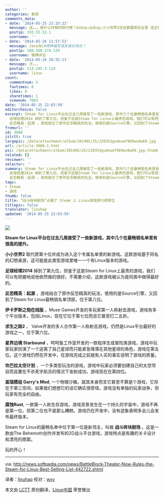 ```yaml
---
author: ''
categories: 新闻
comments_data:
- date: '2014-05-25 22:33:23'
  message: 这。。。是什么时候的排行榜？&nbsp;&nbsp;小小世界2还在数据库后台里 连企鹅标志都没上&nbsp; &nbsp;足球经理早就不是最贵的游
  postip: 193.55.52.1
  username: ''
- date: '2014-05-26 11:57:53'
  message: Java与C#两种编写语言谁实用点？
  postip: 180.168.174.129
  username: 微博评论
- date: '2014-05-26 20:55:13'
  message: 汗。。。
  postip: 114.245.3.114
  username: linux
count:
  commentnum: 3
  favtimes: 0
  likes: 0
  sharetimes: 1
  viewnum: 7683
date: '2014-05-25 22:03:50'
editorchoice: false
excerpt: Steam for Linux平台在过去几周接受了一些新游戏，其中几个在最畅销名单里有很高的提升。 小小世界2 取代原第十位并成为进入这个专属名单里的新游戏。这款游戏基于同名的幻想桌游，这可能是此类型游戏里唯一一个有Linux版本的游戏。
  足球经理2014 掉到了第九位，但鉴于这是Steam for Linux上最贵的游戏，我们可以有把握地说他依然做的很好。不需要介绍，这款游戏被认为是同类中做得最好的。
  反恐精英：起源 ，游戏结合了原作反恐精英的玩法，使用的是Source引擎，又回到了Steam for Linux最畅销名单顶部，位于第八位。 伊卡罗斯之炮在线版
fromurl: ''
id: 3088
islctt: true
largepic: /data/attachment/album/201405/25/220353gu4eumf969wx6w69.jpg
url: /article-3088-1.html
pic: /data/attachment/album/201405/25/220353gu4eumf969wx6w69.jpg.thumb.jpg
related: []
reviewer: ''
selector: ''
summary: Steam for Linux平台在过去几周接受了一些新游戏，其中几个在最畅销名单里有很高的提升。 小小世界2 取代原第十位并成为进入这个专属名单里的新游戏。这款游戏基于同名的幻想桌游，这可能是此类型游戏里唯一一个有Linux版本的游戏。
  足球经理2014 掉到了第九位，但鉴于这是Steam for Linux上最贵的游戏，我们可以有把握地说他依然做的很好。不需要介绍，这款游戏被认为是同类中做得最好的。
  反恐精英：起源 ，游戏结合了原作反恐精英的玩法，使用的是Source引擎，又回到了Steam for Linux最畅销名单顶部，位于第八位。 伊卡罗斯之炮在线版
tags:
- Steam
- 游戏
thumb: false
title: “战斗砖块剧场”占据了 Steam 上 Linux游戏排行榜首位
titlepic: false
translator: linuhap
updated: '2014-05-25 22:03:50'
---
```


![](/data/attachment/album/201405/25/220353gu4eumf969wx6w69.jpg)


**Steam for Linux平台在过去几周接受了一些新游戏，其中几个在最畅销名单里有很高的提升。**


**小小世界2** 取代原第十位并成为进入这个专属名单里的新游戏。这款游戏基于同名的幻想桌游，这可能是此类型游戏里唯一一个有Linux版本的游戏。


**足球经理2014** 掉到了第九位，但鉴于这是Steam for Linux上最贵的游戏，我们可以有把握地说他依然做的很好。不需要介绍，这款游戏被认为是同类中做得最好的。


**反恐精英：起源** ，游戏结合了原作反恐精英的玩法，使用的是Source引擎，又回到了Steam for Linux最畅销名单顶部，位于第八位。


**伊卡罗斯之炮在线版** ，Muse Games开发的多玩家第一人称射击游戏，游戏有多个平台版本，包括Linux，现在它位于第七位而且它甚至打二五折。


**求生之路2** ， Valve开发的多人合作第一人称射击游戏，仍然是Linux平台最好的游戏之一，位于第六位。


**星界边境 Starbound** ，呵呵鱼工作室开发的一款程序生成冒险类游戏，游戏中玩家玩家扮演了一个逃离了自己星球而只能紧急降落在其他星球的角色，游戏在第五位。这个游戏仍然在开发中，在游戏完成之前就有人买的事实说明了游戏的质量。


**坎巴拉太空计划** ，一个多类型玩法的游戏，游戏中玩家必须要创建自己的太空项目而且要在不杀死宇航员的情况下发射成功，游戏现在在第四位。


**盖瑞模组 Garry's Mod**, 一个物理沙箱，就其本身而言它甚至不算是个游戏，它存在于第三空间，如果我们想想它的话它确实很奇怪。游戏没有单独的玩家战争，但玩家有完全的自由。


**腐蚀Rust**, 一款第一人称生存游戏，游戏背景发生在一个持久的宇宙中，游戏不再是第一位，但第二位也不是那么糟糕。游戏仍在开发中，没有迹象表明多会儿会发布最终版本。


Steam for Linux的最畅名单中位于第一位是新领主，叫做 **战斗砖块剧场** 。这是一款由The Behemoth创作并发布的2D战斗平台游戏，游戏特点是有趣的关卡设计和漂亮的图案。


玩的开心！




---


via: <http://news.softpedia.com/news/BattleBlock-Theater-Now-Rules-the-Steam-for-Linux-Best-Selling-List-442722.shtml>


译者：[linuhap](https://github.com/linuhap) 校对：[wxy](https://github.com/wxy)


本文由 [LCTT](https://github.com/LCTT/TranslateProject) 原创翻译，[Linux中国](http://linux.cn/) 荣誉推出